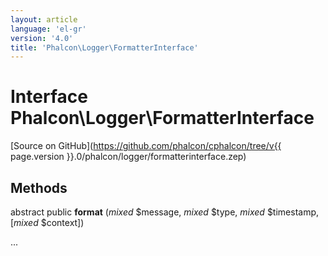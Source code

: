 ```yaml
---
layout: article
language: 'el-gr'
version: '4.0'
title: 'Phalcon\Logger\FormatterInterface'
---
```

# Interface **Phalcon\Logger\FormatterInterface**

[Source on GitHub](https://github.com/phalcon/cphalcon/tree/v{{ page.version }}.0/phalcon/logger/formatterinterface.zep)

## Methods

abstract public **format** (*mixed* $message, *mixed* $type, *mixed* $timestamp, [*mixed* $context])

...